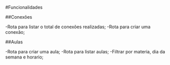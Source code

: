#Funcionalidades

##Conexões

-Rota para listar o total de conexões realizadas;
-Rota para criar uma conexão;

##Aulas

-Rota para criar uma aula;
-Rota para listar aulas;
    -Filtrar por materia, dia da semana e horario;